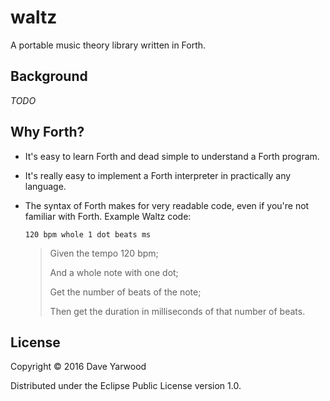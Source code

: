 # waltz

A portable music theory library written in Forth.

## Background

_TODO_

## Why Forth?

- It's easy to learn Forth and dead simple to understand a Forth program.

- It's really easy to implement a Forth interpreter in practically any language.

- The syntax of Forth makes for very readable code, even if you're not familiar with Forth. Example Waltz code:

  ```
  120 bpm whole 1 dot beats ms
  ```

  > Given the tempo 120 bpm;
  >
  > And a whole note with one dot;
  >
  > Get the number of beats of the note;
  >
  > Then get the duration in milliseconds of that number of beats.

## License

Copyright © 2016 Dave Yarwood

Distributed under the Eclipse Public License version 1.0.
